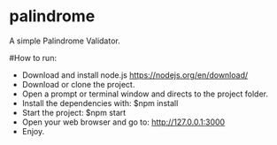 # palindrome
A simple Palindrome Validator.

#How to run:

- Download and install node.js https://nodejs.org/en/download/
- Download or clone the project.
- Open a prompt or terminal window and directs to the project folder.
- Install the dependencies with: 
$npm install
- Start the project:
$npm start
- Open your web browser and go to: http://127.0.0.1:3000
- Enjoy.
